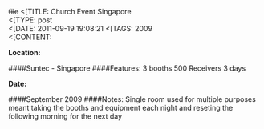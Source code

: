 ~~file~~
<[TITLE: 	Church Event Singapore	
<[TYPE: 	post	
<[DATE: 	2011-09-19 19:08:21	
<[TAGS: 	2009	
<[CONTENT: 	

**Location:**

####Suntec - Singapore
####Features:
3 booths
500 Receivers
3 days

**Date:**

####September 2009
####Notes:
Single room used for multiple purposes meant taking the booths and equipment each night and reseting the following morning for the next day











